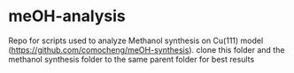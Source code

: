 # meOH-analysis
Repo for scripts used to analyze Methanol synthesis on Cu(111) model (https://github.com/comocheng/meOH-synthesis). clone this folder and the methanol synthesis folder to the same parent folder for best results
